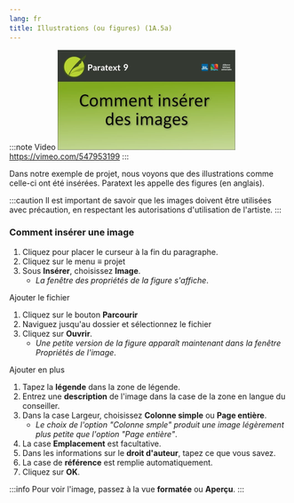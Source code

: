 ```yaml
---
lang: fr
title: Illustrations (ou figures) (1A.5a)
---
```


:::note Video
[![ ](../../media/1A.5a.png)](https://vimeo.com/547953199)  
https://vimeo.com/547953199
:::

Dans notre exemple de projet, nous voyons que des illustrations comme celle-ci ont été insérées. Paratext les appelle des figures (en anglais).

:::caution
Il est important de savoir que les images doivent être utilisées avec précaution, en respectant les autorisations d'utilisation de l'artiste.
:::
### Comment insérer une image

1.  Cliquez pour placer le curseur à la fin du paragraphe.
1.  Cliquez sur le menu ≡ projet
1.  Sous **Insérer**, choisissez **Image**.
     -  *La fenêtre des propriétés de la figure s'affiche*.

Ajouter le fichier  
1. Cliquez sur le bouton **Parcourir**
2.  Naviguez jusqu'au dossier et sélectionnez le fichier
3.  Cliquez sur **Ouvrir**.
     -  *Une petite version de la figure apparaît maintenant dans la fenêtre Propriétés de l'image*.


Ajouter en plus 
1.  Tapez la **légende** dans la zone de légende.
5.  Entrez une **description** de l'image dans la case de la zone en langue du conseiller.
6.  Dans la case Largeur, choisissez **Colonne simple** ou **Page entière**.
     -  *Le choix de l'option "Colonne smple" produit une image légèrement plus petite que l'option "Page entière"*.
7.  La case **Emplacement** est facultative.
8.  Dans les informations sur le **droit d'auteur**, tapez ce que vous savez.
9.  La case de **référence** est remplie automatiquement.
10. Cliquez sur **OK**.

:::info
Pour voir l'image, passez à la vue **formatée** ou **Aperçu**.
:::